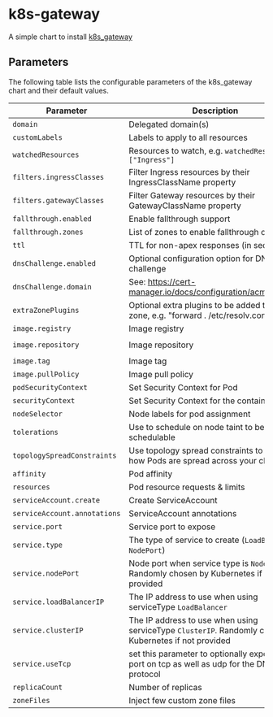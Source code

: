 # k8s-gateway

A simple chart to install [k8s_gateway](https://github.com/k8s-gateway/k8s_gateway)

## Parameters

The following table lists the configurable parameters of the k8s_gateway chart and their default values.

| Parameter                        | Description                                                                               | Default               |
| -------------------------------- | ----------------------------------------------------------------------------------------- | --------------------- |
| `domain`                         | Delegated domain(s)                                                                       |                       |
| `customLabels`                   | Labels to apply to all resources                                                          | `{}`                  |
| `watchedResources`               | Resources to watch, e.g. `watchedResources: ["Ingress"]`                                  | `["Ingress", "Service"]`|
| `filters.ingressClasses`         | Filter Ingress resources by their IngressClassName property                               | `[]`                  |
| `filters.gatewayClasses`         | Filter Gateway resources by their GatewayClassName property                               | `[]`                  |
| `fallthrough.enabled`            | Enable fallthrough support                                                                | `false`               |
| `fallthrough.zones`              | List of zones to enable fallthrough on                                                    | `[]`                  |
| `ttl`                            | TTL for non-apex responses (in seconds)                                                   | `300`                 |
| `dnsChallenge.enabled`           | Optional configuration option for DNS01 challenge                                         | `false`               |
| `dnsChallenge.domain`            | See: <https://cert-manager.io/docs/configuration/acme/dns01/>                             | `dns01.clouddns.com`  |
| `extraZonePlugins`               | Optional extra plugins to be added to the zone, e.g. "forward . /etc/resolv.conf"         | `""`                  |
| `image.registry`                 | Image registry                                                                            | `ghcr.io`             |
| `image.repository`               | Image repository                                                                          | `k8s-gateway/k8s_gateway` |
| `image.tag`                      | Image tag                                                                                 | `latest`              |
| `image.pullPolicy`               | Image pull policy                                                                         | `Always`              |
| `podSecurityContext`             | Set Security Context for Pod                                                              | `{}`                  |
| `securityContext`                | Set Security Context for the container                                                    | `{}`                  |
| `nodeSelector`                   | Node labels for pod assignment                                                            | `{}`                  |
| `tolerations`                    | Use to schedule on node taint to be not schedulable                                       | `[]`                  |
| `topologySpreadConstraints`      | Use topology spread constraints to control how Pods are spread across your cluster        | `[]`                  |
| `affinity`                       | Pod affinity                                                                              | `{}`                  |
| `resources`                      | Pod resource requests & limits                                                            | `{}`                  |
| `serviceAccount.create`          | Create ServiceAccount                                                                     | `true`                |
| `serviceAccount.annotations`     | ServiceAccount annotations                                                                |                       |
| `service.port`                   | Service port to expose                                                                    | `53`                  |
| `service.type`                   | The type of service to create (`LoadBalancer`, `NodePort`)                                | `LoadBalancer`        |
| `service.nodePort`               | Node port when service type is `NodePort`. Randomly chosen by Kubernetes if not provided  |                       |
| `service.loadBalancerIP`         | The IP address to use when using serviceType `LoadBalancer`                               |                       |
| `service.clusterIP`              | The IP address to use when using serviceType `ClusterIP`. Randomly chosen by Kubernetes if not provided  |        |
| `service.useTcp`                 | set this parameter to optionally expose the port on tcp as well as udp for the DNS protocol  | `false`            |
| `replicaCount`                   | Number of replicas                                                                        | `1`                   |
| `zoneFiles`                      | Inject few custom zone files                                                              | `[]`                  |
